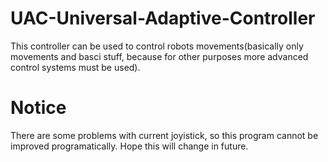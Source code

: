 # UAC-Universal-Adaptive-Controller
This controller can be used to control robots movements(basically only movements and basci stuff, because for other purposes more advanced control systems must be used).

# Notice
 There are some problems with current joyistick, so this program cannot be improved programatically.
 Hope this will change in future.